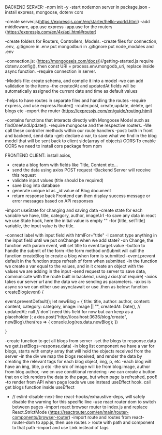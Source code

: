 BACKEND SERVER:
-npm init -y
-start nodemon server in package.json
-install express, mongoose, dotenv cors

<!-- server.js -->

-create server.js(https://expressjs.com/en/starter/hello-world.html)
-add middleware, app.use express
-app.use for the routers (https://expressjs.com/en/4x/api.html#router)

<!--  -->

-create folders for Routers, Controllers, Models.
-create files for connection, .env, .gitignore
in .env put mongodburi
in .gitignore put node_modules and .env

<!-- connection.js -->

-connection.js: (https://mongoosejs.com/docs/)//getting-started.js
require dotenv.config(), then const URI = process.env.mongodb_uri, replace inside async function.
-require connection in server.

<!-- models -->

-Models file: create schema, and compile it into a model
-we can add validation to the items
-the createdAt and updatedAt fields will be automatically assigned the current date and time as default values

<!-- routers -->

-helps to have routes in separate files and handling the routes
-require express, and use express.Router()
-router.post, create,update, delete, get blogs etc
-export the router
(https://expressjs.com/en/guide/routing.html)

<!-- controllers -->

-contains functions that interacts directly with Mongoose Model such as findOneAndUpdate().
-require mongoose and the respective routers.
-We call these controller methods within our route handlers
-post: both in front and backend, send data
-get: declare a var, to save what we find in the blog model that will be sent back to client side(array of objects)
CORS:To enable CORS we need to install cors package from npm

FRONTEND CLIENT:
install axios,

- create a blog form with fields like Title, Content etc...
- send the data using axios POST request
  -Backend Server will receive this request
- validate input values (title should be required)
- save blog into database
- generate unique id as \_id value of Blog document
- return response back
  Frontend can then display success message or error messages based on API responses

<!-- BlogForm.js -->

-import useState for changing and saving data
-create state for each variable we have, title, category, author, imageUrl
-to save any data in react we use State hook, here the initial value is empty ""
-for [title, setTitle] variable, the input value is the title.

<!-- <input type="text" placeholder={props.blog? props.blog.Title : "Enter title"} -->

-connect label with input field with htmlFor="title"
-I cannot type anything in the input field until we put onChange when we add state?
-on Change, the function with param event, will set title to event.target.value
-button to handle the submit of the form
-the form method onSubmit will call the function createBlog to create a blog when form is submitted
-event.prevent default in the function stops refresh of form when submitted
-in the function we create a var equal to the values, and in it create an object with the values we are adding in the input
-send request to server to save data, communicate with the route built in backend, using axios(not require)
-axios takes our server url and the data we are sending as parameters.
-axios is async so we can either use async/await or use .then as below:
function createBlog(event) {

<!-- // console.log("form submitted") -->

event.preventDefault();
let newBlog = {
title: title,
author: author,
content: content,
category: category,
image: image || "",
createdAt: Date(),
// updatedAt: null // don't need this field for now but can keep as a placeholder
};
axios.post("http://localhost:3636/blog/create", newBlog).then(res => {
console.log(res.data.newBlog);
})

<!-- // console.log(newBlog) -->

}

-create function to get all blogs from server
-set the blogs to response.data we get.(setBlogs=response.data)
-in blog list component we have a var for blogs, starts with empty array that will hold the objects received from the server
-in the div we map the blogs received, and render the data by creating the relevant tags for each blog object, img, p, etc
-each blog will have an img, title, p etc
-the src of image will be from blog.image, author from blog.author,
-we cn use conditional rendering
-we can create a button that on click renders the data to the page, but when page is refreshed, poof!
-to render from API when page loads we use instead useEffect hook. call get blogs function inside useEffect

- // eslint-disable-next-line react-hooks/exhaustive-deps, will safely disable the warning for this specific line
  -use react router dom to switch between pages
  -import react browser router to index.js and replace React.StrictMode (https://reactrouter.com/en/main/router-components/browser-router)
  -import route and routes from react-router-dom to app.js, then use routes > route with path and component to that path
  -import and use Link instead of <a></a> tags
